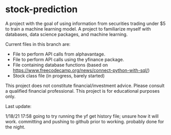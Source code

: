 # stock-prediction
A project with the goal of using information from securities trading under $5 to train a machine learning model. A project to familiarize myself with databases, data science packages, and machine learning.

Current files in this branch are:

- File to perform API calls from alphavantage.
- File to perform API calls using the yfinance package.
- File containing database functions (based on https://www.freecodecamp.org/news/connect-python-with-sql/)
- Stock class file (in progress, barely started)

This project does not constitute financial/investment advice. Please consult a qualified financial professional. This project is for educational purposes only.

Last update:

1/18/21 17:58
going to try running the yf get history file; unsure how it will work. committing and pushing to github prior to working. probably done for the night.